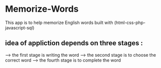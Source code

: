 # Memorize-Words

This app is to help memorize English words
built with (html-css-php-javascript-sql)

## idea of  appliction depends on  three stages :
   --> the first stage is writing the word 
  --> the second stage is to choose the correct word 
  --> the fourth stage is to complete the word 
